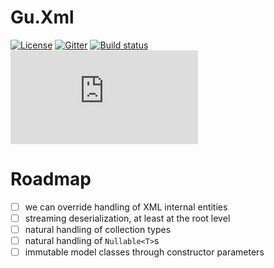 # Gu.Xml
[![License](https://img.shields.io/badge/license-MIT-blue.svg)](LICENSE)
[![Gitter](https://badges.gitter.im/JoinChat.svg)](https://gitter.im/GuOrg/Gu.Xml?utm_source=badge&utm_medium=badge&utm_campaign=pr-badge&utm_content=badge)
[![Build status](https://ci.appveyor.com/api/projects/status/m3b1yj38ke9odxfd/branch/master?svg=true)](https://ci.appveyor.com/project/JohanLarsson/gu-xml/branch/master)
[![Build Status](https://dev.azure.com/guorg/Gu.Xml/_apis/build/status/GuOrg.Gu.Xml?branchName=master)](https://dev.azure.com/guorg/Gu.Xml/_build/latest?definitionId=3&branchName=master)

# Roadmap

- [ ] we can override handling of XML internal entities
- [ ] streaming deserialization, at least at the root level
- [ ] natural handling of collection types
- [ ] natural handling of `Nullable<T>`s
- [ ] immutable model classes through constructor parameters
